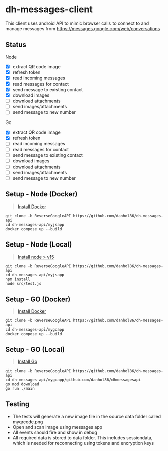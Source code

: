 # dh-messages-client

This client uses android API to mimic browser calls to connect to and manage messages from https://messages.google.com/web/conversations

## Status

Node

* [x] extract QR code image
* [x] refresh token
* [x] read incoming messages
* [x] read messages for contact
* [x] send message to existing contact
* [x] download images
* [ ] download attachments
* [ ] send images/attachments
* [ ] send message to new number

Go

* [x] extract QR code image
* [x] refresh token
* [ ] read incoming messages
* [ ] read messages for contact
* [ ] send message to existing contact
* [ ] download images
* [ ] download attachments
* [ ] send images/attachments
* [ ] send message to new number

## Setup - Node (Docker)

> [Install Docker](https://www.docker.com/products/docker-desktop/)

```
git clone -b ReverseGoogleAPI https://github.com/danhol86/dh-messages-api
cd dh-messages-api/myjsapp
docker compose up --build
```

## Setup - Node (Local)

> [Install node > v15](https://nodejs.dev/en/download/)

```
git clone -b ReverseGoogleAPI https://github.com/danhol86/dh-messages-api
cd dh-messages-api/myjsapp
npm install
node src/test.js
```

## Setup - GO (Docker)

> [Install Docker](https://www.docker.com/products/docker-desktop/)

```
git clone -b ReverseGoogleAPI https://github.com/danhol86/dh-messages-api
cd dh-messages-api/mygoapp
docker compose up --build
```

## Setup - GO (Local)

> [Install Go](https://go.dev/dl/)

```
git clone -b ReverseGoogleAPI https://github.com/danhol86/dh-messages-api
cd dh-messages-api/mygoapp/github.com/danhol86/dhmessagesapi
go mod download
go run ./main
```

## Testing

* The tests will generate a new image file in the source data folder called myqrcode.png
* Open and scan image using messages app
* All events should fire and show in debug
* All required data is stored to data folder. This includes sessiondata, which is needed for reconnecting using tokens and encryption keys